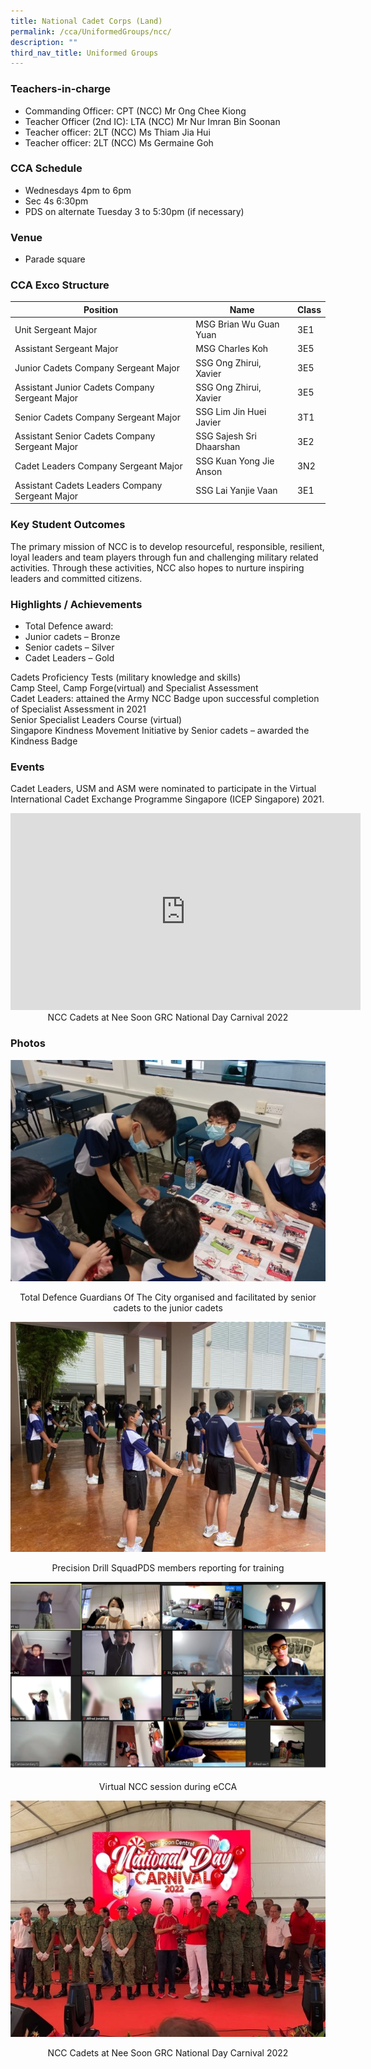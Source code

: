 ```yaml
---
title: National Cadet Corps (Land)
permalink: /cca/UniformedGroups/ncc/
description: ""
third_nav_title: Uniformed Groups
---
```

### Teachers-in-charge
* Commanding Officer: CPT (NCC) Mr Ong Chee Kiong
* Teacher Officer (2nd IC): LTA (NCC) Mr Nur Imran Bin Soonan
* Teacher officer: 2LT (NCC) Ms Thiam Jia Hui
* Teacher officer: 2LT (NCC) Ms Germaine Goh

### CCA Schedule
* Wednesdays 4pm to 6pm
* Sec 4s 6:30pm
* PDS on alternate Tuesday 3 to 5:30pm (if necessary)

### Venue
* Parade square

### CCA Exco Structure



| Position | Name | Class |
| -------- | -------- | -------- |
| Unit Sergeant Major     | MSG Brian Wu Guan Yuan     | 	3E1     |
| Assistant Sergeant Major	     | MSG Charles Koh     | 3E5     |
| Junior Cadets Company Sergeant Major     | 	SSG Ong Zhirui, Xavier     | 3E5     |
| Assistant Junior Cadets Company Sergeant Major     | SSG Ong Zhirui, Xavier     | 	3E5     |
| Senior Cadets Company Sergeant Major     | SSG Lim Jin Huei Javier     | 3T1     |
| Assistant Senior Cadets Company Sergeant Major     | SSG Sajesh Sri Dhaarshan     | 	3E2     |
| Cadet Leaders Company Sergeant Major     | 	SSG Kuan Yong Jie Anson     | 	3N2     |
| Assistant Cadets Leaders Company Sergeant Major     | SSG Lai Yanjie Vaan     | 3E1     |

### Key Student Outcomes

The primary mission of NCC is to develop resourceful, responsible, resilient, loyal leaders and team players through fun and challenging military related activities. Through these activities, NCC also hopes to nurture inspiring leaders and committed citizens.

### Highlights / Achievements

* Total Defence award:
* Junior cadets – Bronze
* Senior cadets – Silver
* Cadet Leaders – Gold

Cadets Proficiency Tests (military knowledge and skills)<br>
Camp Steel, Camp Forge(virtual) and Specialist Assessment <br>
Cadet Leaders: attained the Army NCC Badge upon successful completion of Specialist Assessment in 2021<br>
Senior Specialist Leaders Course (virtual)<br>
Singapore Kindness Movement Initiative by Senior cadets – awarded the Kindness Badge

### Events

Cadet Leaders, USM and ASM were nominated to participate in the Virtual International Cadet Exchange Programme Singapore (ICEP Singapore) 2021.

<iframe width="560" height="315" src="https://www.youtube.com/embed/VHw2sSXNePU" title="YouTube video player" frameborder="0" allow="accelerometer; autoplay; clipboard-write; encrypted-media; gyroscope; picture-in-picture; web-share" allowfullscreen></iframe>

<div style="text-align:center;">NCC Cadets at Nee Soon GRC National Day Carnival 2022</div>

### Photos

![](/images/StudDevelopment/CCAs/UniformedGroups/NCC/NCC-1.jpg)
<div style="text-align:center;">Total Defence Guardians Of The City organised and facilitated by senior cadets to the junior cadets</div>

![](/images/StudDevelopment/CCAs/UniformedGroups/NCC/NCC-2.jpg)
<div style="text-align:center;">Precision Drill SquadPDS members reporting for training</div>

![](/images/StudDevelopment/CCAs/UniformedGroups/NCC/NCC-4.png)
<div style="text-align:center;">Virtual NCC session during eCCA</div>

![](/images/StudDevelopment/CCAs/UniformedGroups/NCC/NCC-5.jpg)
<div style="text-align:center;">NCC Cadets at Nee Soon GRC National Day Carnival 2022</div>